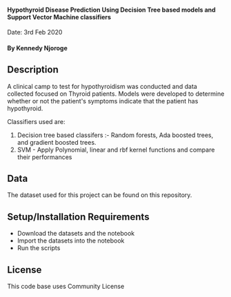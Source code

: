 #### Hypothyroid Disease Prediction Using Decision Tree based models and Support Vector Machine classifiers
Date: 3rd Feb 2020
#### By **Kennedy Njoroge**

## Description
A clinical camp to test for hypothyroidism was conducted and data collected focused on Thyroid patients. Models were developed to determine whether or not the patient's symptoms indicate that the patient has hypothyroid.

Classifiers used are:
1. Decision tree based classifers :- Random forests, Ada boosted trees, and gradient boosted trees.
2. SVM - Apply Polynomial, linear and rbf kernel functions and compare their performances


## Data
The dataset used for this project can be found on this repository.

## Setup/Installation Requirements
* Download the datasets and the notebook
* Import the datasets into the notebook
* Run the scripts

## License
This code base uses Community License
